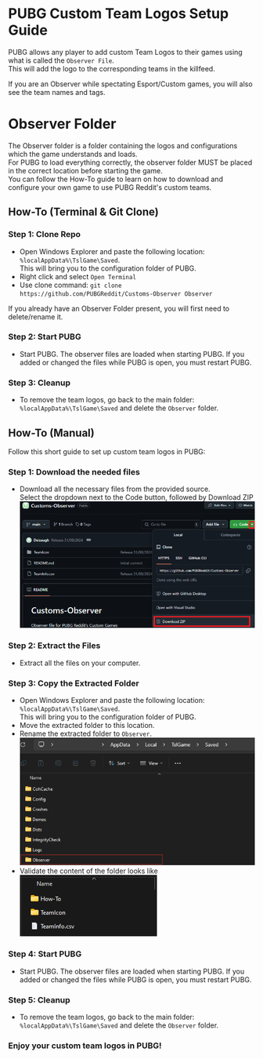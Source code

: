 # PUBG Custom Team Logos Setup Guide

PUBG allows any player to add custom Team Logos to their games using what is called the `Observer File`.   
This will add the logo to the corresponding teams in the killfeed.  

If you are an Observer while spectating Esport/Custom games, you will also see the team names and tags.

# Observer Folder
The Observer folder is a folder containing the logos and configurations which the game understands and loads.  
For PUBG to load everything correctly, the observer folder MUST be placed in the correct location before starting the game.   
You can follow the How-To guide to learn on how to download and configure your own game to use PUBG Reddit's custom teams.


## How-To (Terminal & Git Clone)
 ### Step 1: Clone Repo
- Open Windows Explorer and paste the following location: `%localAppData%\TslGame\Saved`.  
This will bring you to the configuration folder of PUBG.
- Right click and select `Open Terminal`
- Use clone command: `git clone https://github.com/PUBGReddit/Customs-Observer Observer`

If you already have an Observer Folder present, you will first need to delete/rename it.
 
 ### Step 2: Start PUBG
- Start PUBG. The observer files are loaded when starting PUBG. If you added or changed the files while PUBG is open, you must restart PUBG.

### Step 3: Cleanup
- To remove the team logos, go back to the main folder: `%localAppData%\TslGame\Saved` and delete the `Observer` folder.

## How-To (Manual)

Follow this short guide to set up custom team logos in PUBG:

### Step 1: Download the needed files
 - Download all the necessary files from the provided source.  
 Select the dropdown next to the Code button, followed by Download ZIP   
![Download](How-To/Download.png)

### Step 2: Extract the Files
- Extract all the files on your computer.

### Step 3: Copy the Extracted Folder
- Open Windows Explorer and paste the following location: `%localAppData%\TslGame\Saved`.  
This will bring you to the configuration folder of PUBG.
- Move the extracted folder to this location.
- Rename the extracted folder to `Observer`.   
![FolderStructure](How-To/FolderStructure.png)
- Validate the content of the folder looks like   
![ObserverFolder](How-To/ObserverFolder.png)

### Step 4: Start PUBG
- Start PUBG. The observer files are loaded when starting PUBG. If you added or changed the files while PUBG is open, you must restart PUBG.

### Step 5: Cleanup
- To remove the team logos, go back to the main folder: `%localAppData%\TslGame\Saved` and delete the `Observer` folder.



### Enjoy your custom team logos in PUBG!

